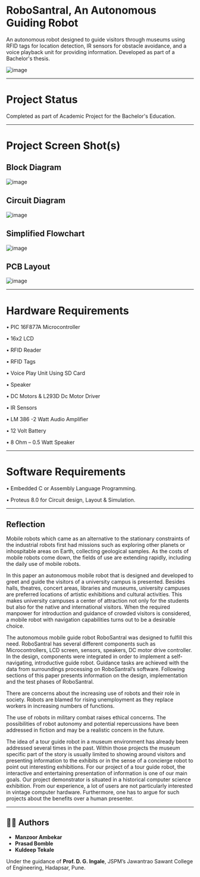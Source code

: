 # RoboSantral, An Autonomous Guiding Robot

An autonomous robot designed to guide visitors through museums using RFID tags for location detection, IR sensors for obstacle avoidance, and a voice playback unit for providing information. Developed as part of a Bachelor's thesis.

![image](https://user-images.githubusercontent.com/119945099/214969968-086ad2eb-1f38-4762-96c5-16810308d22a.png)


---
# Project Status
Completed as part of Academic Project for the Bachelor's Education.


---
# Project Screen Shot(s)

## Block Diagram
![image](https://user-images.githubusercontent.com/119945099/214969325-71934883-4a79-4c90-ace2-409ed5ed602b.png)


## Circuit Diagram
![image](https://user-images.githubusercontent.com/119945099/214969939-2bbd25cb-fa30-4167-abe4-06fef3331389.png)


## Simplified Flowchart
![image](https://user-images.githubusercontent.com/119945099/214969583-8511b60d-835b-42ef-a350-859f21c4a800.png)


## PCB Layout
![image](https://user-images.githubusercontent.com/119945099/214969707-cad55d52-b53b-40a9-be1d-fff060e5c8ac.png)

---

# Hardware Requirements
• PIC 16F877A Microcontroller

• 16x2 LCD

• RFID Reader

• RFID Tags

• Voice Play Unit Using SD Card

• Speaker

• DC Motors & L293D Dc Motor Driver

• IR Sensors

• LM 386 -2 Watt Audio Amplifier

• 12 Volt Battery

• 8 Ohm – 0.5 Watt Speaker

---

# Software Requirements

• Embedded C or Assembly Language Programming.

• Proteus 8.0 for Circuit design, Layout & Simulation.

---

## Reflection

Mobile robots which came as an alternative to the stationary constraints of the industrial robots first had missions such as exploring other planets or inhospitable areas on Earth, collecting geological samples. As the costs of mobile robots come down, the fields of use are extending rapidly, including the daily use of mobile robots.

In this paper an autonomous mobile robot that is designed and developed to greet and guide the visitors of a university campus is presented. Besides halls, theatres, concert areas, libraries and museums, university campuses are preferred locations of artistic exhibitions and cultural activities. This makes university campuses a center of attraction not only for the students but also for the native and international visitors. When the required manpower for introduction and guidance of crowded visitors is considered, a mobile robot with navigation capabilities turns out to be a desirable choice.

The autonomous mobile guide robot RoboSantral was designed to fulfill this need. RoboSantral has several different components such as Microcontrollers, LCD screen, sensors, speakers, DC motor drive controller. In the design, components were integrated in order to implement a self-navigating, introductive guide robot. Guidance tasks are achieved with the data from surroundings processing on RoboSantral’s software. Following sections of this paper presents information on the design, implementation and the test phases of RoboSantral.

There are concerns about the increasing use of robots and their role in society. Robots are blamed for rising unemployment as they replace workers in increasing numbers of functions.

The use of robots in military combat raises ethical concerns. The possibilities of robot autonomy and potential repercussions have been addressed in fiction and may be a realistic concern in the future.

The idea of a tour guide robot in a museum environment has already been addressed several times in the past. Within those projects the museum specific part of the story is usually limited to showing around visitors and presenting information to the exhibits or in the sense of a concierge robot to point out interesting exhibitions. For our project of a tour guide robot, the interactive and entertaining presentation of information is one of our main goals. Our project demonstrator is situated in a historical computer science exhibition. From our experience, a lot of users are not particularly interested in vintage computer hardware. Furthermore, one has to argue for such projects about the benefits over a human presenter.

---

## 👨‍🎓 Authors

- **Manzoor Ambekar**  
- **Prasad Bomble**  
- **Kuldeep Tekale**

Under the guidance of **Prof. D. G. Ingale**, JSPM’s Jawantrao Sawant College of Engineering, Hadapsar, Pune.
